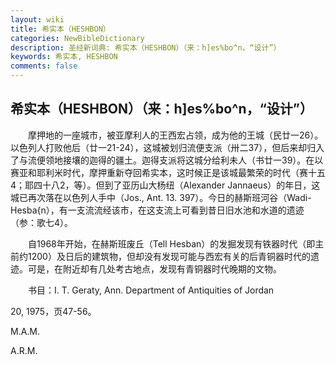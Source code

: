 ```yaml
---
layout: wiki
title: 希实本（HESHBON）
categories: NewBibleDictionary
description: 圣经新词典: 希实本（HESHBON）（来：h]es%bo^n，“设计”）
keywords: 希实本, HESHBON
comments: false
---
```


## 希实本（HESHBON）（来：h]es%bo^n，“设计”）

　　摩押地的一座城市，被亚摩利人的王西宏占领，成为他的王城（民廿一26）。以色列人打败他后（廿一21-24），这城被划归流便支派（卅二37），但后来却归入了与流便领地接壤的迦得的疆土。迦得支派将这城分给利未人（书廿一39）。在以赛亚和耶利米时代，摩押重新夺回希实本，这时候正是该城最繁荣的时代（赛十五4；耶四十八2，等）。但到了亚历山大杨纽（Alexander Jannaeus）的年日，这城已再次落在以色列人手中（Jos., Ant. 13. 397）。今日的赫斯班河谷（Wadi-Hesba{n），有一支流流经该市，在这支流上可看到昔日旧水池和水道的遗迹（参：歌七4）。

　　自1968年开始，在赫斯班废丘（Tell Hesban）的发掘发现有铁器时代（即主前约1200）及日后的建筑物，但却没有发现可能与西宏有关的后青铜器时代的遗迹。可是，在附近却有几处考古地点，发现有青铜器时代晚期的文物。

　　书目：I. T. Geraty, Ann. Department of Antiquities of Jordan

20, 1975，页47-56。

M.A.M.

A.R.M.






